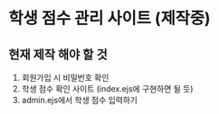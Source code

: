 # 학생 점수 관리 사이트 (제작중)
## 현재 제작 해야 할 것
1. 회원가입 시 비밀번호 확인
2. 학생 점수 확인 사이트 (index.ejs에 구현하면 될 듯)
3. admin.ejs에서 학생 점수 입력하기
